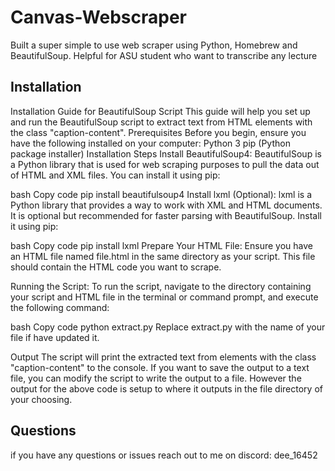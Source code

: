 # Canvas-Webscraper
Built a super simple to use web scraper using Python, Homebrew and BeautifulSoup. Helpful for ASU student who want to transcribe any lecture

## Installation
Installation Guide for BeautifulSoup Script
This guide will help you set up and run the BeautifulSoup script to extract text from HTML elements with the class "caption-content".
Prerequisites
Before you begin, ensure you have the following installed on your computer:
Python 3
pip (Python package installer)
Installation Steps
Install BeautifulSoup4:
BeautifulSoup is a Python library that is used for web scraping purposes to pull the data out of HTML and XML files. You can install it using pip:

bash
Copy code
pip install beautifulsoup4
Install lxml (Optional):
lxml is a Python library that provides a way to work with XML and HTML documents. It is optional but recommended for faster parsing with BeautifulSoup. Install it using pip:

bash
Copy code
pip install lxml
Prepare Your HTML File:
Ensure you have an HTML file named file.html in the same directory as your script. This file should contain the HTML code you want to scrape.

Running the Script:
To run the script, navigate to the directory containing your script and HTML file in the terminal or command prompt, and execute the following command:

bash
Copy code
python extract.py
Replace extract.py with the name of your file if have updated it.

Output
The script will print the extracted text from elements with the class "caption-content" to the console. If you want to save the output to a text file, you can modify the script to write the output to a file. However the output for the above code is setup to where it outputs in the file directory of your choosing.

## Questions
if you have any questions or issues reach out to me on discord: dee_16452
